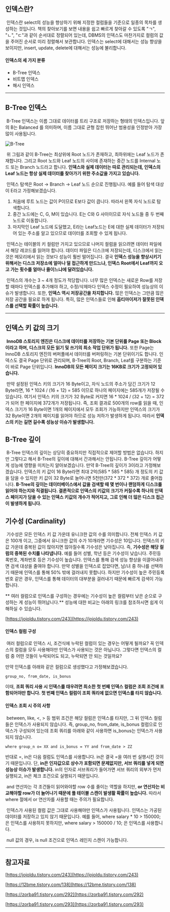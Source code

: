 ## 인덱스란?

 인덱스란 select의 성능을 향상하기 위해 지정한 컬럼들을 기준으로 일종의 목차를 생성하는 것입니다. 책의 찾아보기를 보면 내용을 쉽고 빠르게 찾아갈 수 있도록 "ㄱ", "ㄴ", "ㄷ"과 같이 순서대로 정렬되어 있는데, DBMS의 인덱스도 마찬가지로 컬럼의 값을 주어진 순서로 미리 정렬해서 보관합니다. 인덱스는 select에 대해서는 성능 향상을 보이지만, insert, update, delete에 대해서는 성능에 불리합니다.

#### 인덱스의 세 가지 분류

-   B-Tree 인덱스
-   비트맵 인덱스
-   해시 인덱스

---

## B-Tree 인덱스

 B-Tree 인덱스는 이름 그대로 데이터를 트리 구조로 저장하는 형태의 인덱스입니다. 앞의 B는 Balanced 를 의미하며, 이름 그대로 균형 잡힌 뛰어난 범용성을 인정받아 가장 많이 사용됩니다.

![B-Tree](images-tree.png)

 위 그림과 같이 B-Tree는 최상위에 Root 노드가 존재하고, 최하위에는 Leaf 노드가 존재합니다. 그리고 Root 노드와 Leaf 노드의 사이에 존재하는 중간 노드를 Internal 노드 또는 Branch 노드라고 합니다. **인덱스와 실제 데이터는 따로 관리되는데, 인덱스의 Leaf 노드는 항상 실제 데이터를 찾아가기 위한 주소값을 가지고 있습니다.**

 인덱스 탐색은 Root -> Branch -> Leaf 노드 순으로 진행됩니다. 예를 들어 탐색 대상이 E라고 가정해보겠습니다.

1.  처음에 루트 노드는 값이 P이므로 E보다 값이 큽니다. 따라서 왼쪽 자식 노드로 탐색합니다.
2.  중간 노드에는 C, G, M이 있습니다. E는 C와 G 사이이므로 자식 노드들 중 두 번째 노드로 이동합니다.
3.  마지막인 Leaf 노드에 도달했고, E라는 Leaf노드는 E에 대한 실제 데이터가 저장되어 있는 주소를 알고 있으므로 데이터를 조회할 수 있게 됩니다.

 인덱스는 테이블의 키 컬럼만 가지고 있으므로 나머지 컬럼을 읽으려면 데이터 파일에서 해당 레코드를 읽어야 합니다. 데이터 파일은 디스크에 저장되는데, 디스크에서 읽는 것은 메모리에서 읽는 것보다 성능이 훨씬 떨어집니다. 결국 **인덱스 성능을 향상시키기 위해서는 디스크 저장소에 얼마나 덜 접근하게 만드느냐, 인덱스 Root에서 Leaf까지 오고 가는 횟수를 얼마나 줄이느냐에 달려있습니다.**

 인덱스의 개수는 3 ~ 4개 정도가 적당합니다. 너무 많은 인덱스는 새로운 Row를 저장할 때마다 인덱스를 추가해야 하고, 수정/삭제마다 인덱스 수정이 필요하여 성능상의 이슈가 발생합니다. 또한, **인덱스 역시 저장공간을 차지합니다.** 많은 인덱스는 그만큼 많은 저장 공간을 필요로 하게 됩니다. 특히, 많은 인덱스들로 인해 **옵티마이저가 잘못된 인덱스를 선택할 확률이 높습니다.**

---

## 인덱스 키 값의 크기

 **InnoDB 스토리지 엔진은 디스크에 데이터를 저장하는 기본 단위를 Page 또는 Block이라고 하며, 디스크의 모든 읽기 및 쓰기의 최소 작업 단위가 됩니다.** 또한 Page는 InnoDB 스토리지 엔진의 버퍼풀에서 데이터를 버퍼링하는 기본 단위이기도 합니다. 인덱스도 결국 Page 단위로 관리되며, B-Tree의 Root, Branch, Leaf를 구분하는 기준이 바로 Page 단위입니다. **InnoDB의 모든 페이지 크기는 16KB로 크기가 고정되어 있습니다.**

 만약 설정된 인덱스 키의 크기가 16 Byte이고, 자식 노드의 주소가 담긴 크기가 12 Byte라면, 16 \* 1024 / (16 + 12) = 585 이므로 하나의 페이지에는 585개가 저장될 수 있습니다. 여기서 인덱스 키의 크기가 32 Byte로 커지면 16 \* 1024 / (32 + 12) = 372가 되어 한 페이지에 372개가 저장됩니다. 즉, 조회 결과로 500개의 row를 읽을 때, 인덱스 크기가 16 Byte이면 1개의 페이지에서 모두 조회가 가능하지만 인덱스의 크기가 32 Byte이면 2개의 페이지를 읽어야 하므로 성능 저하가 발생하게 됩니다. 따라서 **인덱스의 키는 길면 길수록 성능상 이슈가 발생합니다.**

## B-Tree 깊이

 B-Tree 인덱스의 깊이는 상당히 중요하지만 직접적으로 제어할 방법은 없습니다. 하지만 그렇다고 해서 B-Tree의 깊이에 대해서 간과해서는 안됩니다. B-Tree 깊이가 어떻게 성능에 영향을 미치는지 알아보겠습니다. 만약 B-Tree의 깊이가 3이라고 가정해보겠습니다. 인덱스의 키 값이 16 Byte라면 최대 2억(585 \* 585 \* 585) 개 정도의 키 값을 담을 수 있지만 키 값이 32 Byte로 늘어나면 5천만(372 \* 372 \* 372) 개로 줄어듭니다. **B-Tree의 깊이는 데이터베이스에서 값을 검색할 때 몇 번이나 랜덤하게 디스크를 읽어야 하는지와 직결됩니다. 결론적으로 인덱스의 키값의 크기가 커질수록 하나의 인덱스 페이지가 담을 수 있는 인덱스 키값의 개수가 적어지고, 그로 인해 더 많은 디스크 접근이 발생하게 됩니다.**

## 기수성 (Cardinality)

 기수성은 모든 인덱스 키 값 가운데 유니크한 값의 수를 의미합니다. 전체 인덱스 키 값은 100개 이고, 그중에서 유니크한 값의 수가 10개라면 기수성은 10입니다. 인덱스의 키 값 가운데 중복된 값이 많아지면 많아질수록 기수성은 낮아집니다. 즉, **기수성은 해당 컬럼의 중복된 수치를 나타냅니다.** 예를 들어 성별, 학년 등은 기수성이 낮습니다. 주민등록번호, 계좌번호 등은 기수성이 높습니다. 인덱스를 통해 검색 성능 향상을 이끌어내려면 검색 대상을 줄여야 합니다. 만약 성별을 인덱스로 잡았다면, 남/녀 중 하나를 선택하기 때문에 인덱스를 통해 50% 밖에 걸러내지 못합니다. 하지만 기수성이 높은 주민등록번호 같은 경우, 인덱스를 통해 데이터의 대부분을 걸러내기 때문에 빠르게 검색이 가능합니다.

** 여러 컬럼으로 인덱스를 구성하는 경우에는 기수성이 높은 컬럼부터 낮은 순으로 구성하는 게 성능이 뛰어납니다.** 성능에 대한 비교는 아래의 링크를 참조하시면 쉽게 이해하실 수 있습니다.

[https://jojoldu.tistory.com/243](https://jojoldu.tistory.com/243)

#### 인덱스 컬럼 구성

 여러 컬럼으로 인덱스 시, 조건식에 누락된 컬럼이 있는 경우는 어떻게 될까요? 꼭 인덱스의 컬럼을 모두 사용해야만 인덱스가 사용되는 것은 아닙니다. 그렇다면 인덱스의 컬럼 중 어떤 것들이 누락되어도 되고, 누락되면 안 되는 것일까요?

만약 인덱스를 아래와 같은 컬럼으로 생성했다고 가정해보겠습니다.

```
group_no, from_date, is_bonus
```

이때, **조회 쿼리 사용 시 인덱스를 태우려면 최소한 첫 번째 인덱스 컬럼은 조회 조건에 포함되어야만 합니다. 첫 번째 인덱스 컬럼이 조회 쿼리에 없으면 인덱스를 타지 않습니다.**

#### 인덱스 조회 시 주의 사항

 between, like, <, > 등 범위 조건은 해당 컬럼은 인덱스를 타지만, 그 뒤 인덱스 컬럼들은 인덱스가 사용되지 않습니다. 즉, group\_no, from\_date, is\_bonus 컬럼으로 인덱스가 구성되어 있는데 조회 쿼리를 아래와 같이 사용하면 is\_bonus는 인덱스가 사용되지 않습니다.

```
where group_n o= XX and is_bonus = YY and from_date > ZZ
```

반대로 =, in은 다음 컬럼도 인덱스를 사용합니다. in은 결국 =을 여러 번 실행시킨 것이기 때문입니다. 단, **in은 인자값으로 상수가 포함되면 문제없지만, 서브 쿼리를 넣게 되면 성능상 이슈가 발생합니다.** in의 인자로 서브쿼리가 들어가면 서브 쿼리의 외부가 먼저 실행되고, in은 체크 조건으로 실행되기 때문입니다.

 and 연산자는 각 조건들이 읽어와야할 row 수를 줄이는 역할을 하지만, **or 연산자는 비교해야할 row가 더 늘어나기 때문에 풀 테이블 스캔이 발생활 확률이 높습니다.** 따라서 where 절에서 or 연산자를 사용할 때는 주의가 필요합니다.

 인덱스가 사용된 컬럼 값은 그대로 사용해야만 인덱스가 사용됩니다. 인덱스는 가공된 데이터를 저장하고 있지 않기 때문입니다. 예를 들어, where salary \* 10 > 150000; 은 인덱스를 사용하지 못하지만, where salary > 150000 / 10; 은 인덱스를 사용합니다.

 null 값의 경우, is null 조건으로 인덱스 레인지 스캔이 가능합니다.

---

## 참고자료

[https://jojoldu.tistory.com/243](https://jojoldu.tistory.com/243)

[https://12bme.tistory.com/138](https://12bme.tistory.com/138)

[https://zorba91.tistory.com/292](https://zorba91.tistory.com/292)

[https://zorba91.tistory.com/293](https://zorba91.tistory.com/293)